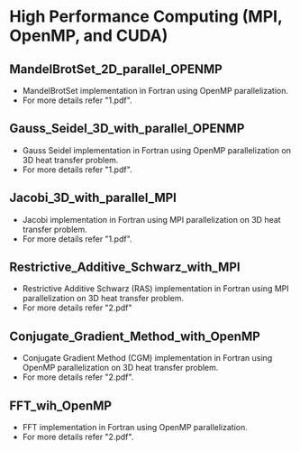 # High Performance Computing (MPI, OpenMP, and CUDA)

## MandelBrotSet_2D_parallel_OPENMP

- MandelBrotSet implementation in Fortran using OpenMP parallelization.
- For more details refer "1.pdf".

## Gauss_Seidel_3D_with_parallel_OPENMP

- Gauss Seidel implementation in Fortran using OpenMP parallelization on 3D heat transfer problem.
- For more details refer "1.pdf".

## Jacobi_3D_with_parallel_MPI

- Jacobi implementation in Fortran using MPI parallelization on 3D heat transfer problem.
- For more details refer "1.pdf".

## Restrictive_Additive_Schwarz_with_MPI

- Restrictive Additive Schwarz (RAS) implementation in Fortran using MPI parallelization on 3D heat transfer problem.
- For more details refer "2.pdf"

## Conjugate_Gradient_Method_with_OpenMP

- Conjugate Gradient Method (CGM) implementation in Fortran using OpenMP parallelization on 3D heat transfer problem.
- For more details refer "2.pdf".

## FFT_wih_OpenMP

- FFT implementation in Fortran using OpenMP parallelization. 
- For more details refer "2.pdf".